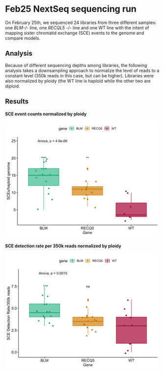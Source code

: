 # Feb25 NextSeq sequencing run
On February 25th, we sequenced 24 libraries from three different samples: one *BLM-/-* line, one *RECQL5 -/-* line and one WT line with the intent of mapping sister chromatid exchange (SCE) events to the genome and compare models.

## Analysis 
Because of different sequencing depths among libraries, the following analysis takes a downsampling approach to normalize the level of reads to a constant level (350k reads in this case, but can be higher). Libraries were also normalized by ploidy (the WT line is haploid while the other two are diploid.

## Results

#### SCE event counts normalized by ploidy
![](https://github.com/zhamadeh/Feb25-NextSeq-Analysis/blob/master/Plots/unfilteredCounts.png)

#### SCE detection rate per 350k reads normalized by ploidy
![](https://github.com/zhamadeh/Feb25-NextSeq-Analysis/blob/master/Plots/downSamp300k_ploidyNorm.png)


